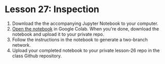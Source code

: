 # Lesson 27: Inspection

1. Download the the accompanying Jupyter Notebook to your computer. 
2. [Open the notebook](https://colab.research.google.com/github/westpoint-neural-networks/lesson-27/blob/master/7.2-inspection.ipynb) in Google Colab. When you're done, download the notebook and upload it to your private repo. 
3. Follow the instructions in the notebook to generate a two-branch network. 
4. Upload your completed notebook to your private lesson-26 repo in the class Github repository.
